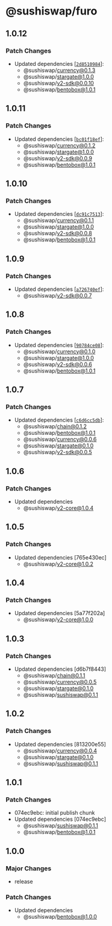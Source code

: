 # @sushiswap/furo

## 1.0.12

### Patch Changes

- Updated dependencies [[`2d8510984`](https://github.com/sushiswap/sushiswap/commit/2d85109847583b2cda7ce45c9ffb377043ea46cd)]:
  - @sushiswap/currency@0.1.3
  - @sushiswap/stargate@1.0.0
  - @sushiswap/v2-sdk@0.0.10
  - @sushiswap/bentobox@1.0.1

## 1.0.11

### Patch Changes

- Updated dependencies [[`bc01f18ef`](https://github.com/sushiswap/sushiswap/commit/bc01f18ef532abc44b4b8cfa706f6a1b890ce71d)]:
  - @sushiswap/currency@0.1.2
  - @sushiswap/stargate@1.0.0
  - @sushiswap/v2-sdk@0.0.9
  - @sushiswap/bentobox@1.0.1

## 1.0.10

### Patch Changes

- Updated dependencies [[`dc91c7513`](https://github.com/sushiswap/sushiswap/commit/dc91c7513bee9ca2c505ff4b804e337c98309bb3)]:
  - @sushiswap/currency@0.1.1
  - @sushiswap/stargate@1.0.0
  - @sushiswap/v2-sdk@0.0.8
  - @sushiswap/bentobox@1.0.1

## 1.0.9

### Patch Changes

- Updated dependencies [[`a726740ef`](https://github.com/sushiswap/sushiswap/commit/a726740ef94784753fcc431186bcefc2ecb5aec5)]:
  - @sushiswap/v2-sdk@0.0.7

## 1.0.8

### Patch Changes

- Updated dependencies [[`90784ce08`](https://github.com/sushiswap/sushiswap/commit/90784ce0876741b8f7f41552e181677d0746884b)]:
  - @sushiswap/currency@0.1.0
  - @sushiswap/stargate@1.0.0
  - @sushiswap/v2-sdk@0.0.6
  - @sushiswap/bentobox@1.0.1

## 1.0.7

### Patch Changes

- Updated dependencies [[`c6d6cc5db`](https://github.com/sushiswap/sushiswap/commit/c6d6cc5db4cc614f3931ee3a325547967c86c51a)]:
  - @sushiswap/chain@0.1.2
  - @sushiswap/bentobox@1.0.1
  - @sushiswap/currency@0.0.6
  - @sushiswap/stargate@0.1.0
  - @sushiswap/v2-sdk@0.0.5

## 1.0.6

### Patch Changes

- Updated dependencies
  - @sushiswap/v2-core@1.0.4

## 1.0.5

### Patch Changes

- Updated dependencies [765e430ec]
  - @sushiswap/v2-core@1.0.2

## 1.0.4

### Patch Changes

- Updated dependencies [5a77f202a]
  - @sushiswap/v2-core@1.0.0

## 1.0.3

### Patch Changes

- Updated dependencies [d6b7f8443]
  - @sushiswap/chain@0.1.1
  - @sushiswap/currency@0.0.5
  - @sushiswap/stargate@0.1.0
  - @sushiswap/sushiswap@0.1.1

## 1.0.2

### Patch Changes

- Updated dependencies [813200e55]
  - @sushiswap/currency@0.0.4
  - @sushiswap/stargate@0.1.0
  - @sushiswap/sushiswap@0.1.1

## 1.0.1

### Patch Changes

- 074ec9ebc: initial publish chunk
- Updated dependencies [074ec9ebc]
  - @sushiswap/sushiswap@0.1.1
  - @sushiswap/bentobox@1.0.1

## 1.0.0

### Major Changes

- release

### Patch Changes

- Updated dependencies
  - @sushiswap/bentobox@1.0.0

